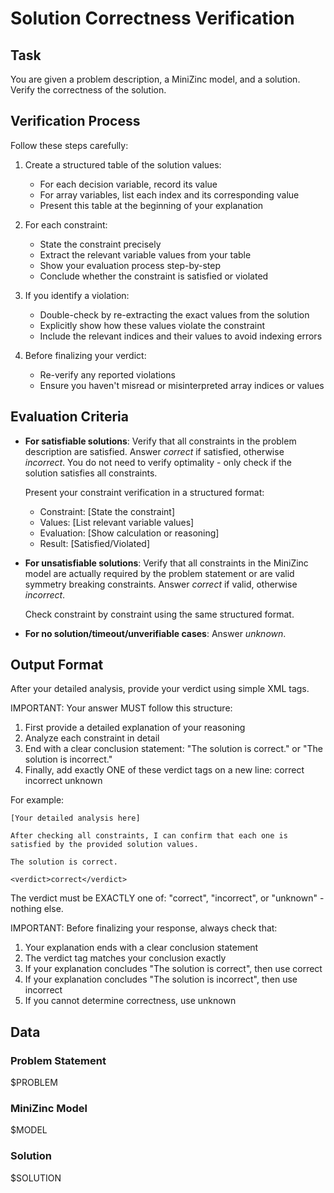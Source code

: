 # Solution Correctness Verification

## Task

You are given a problem description, a MiniZinc model, and a solution. Verify the correctness of the solution.

## Verification Process

Follow these steps carefully:

1. Create a structured table of the solution values:
   - For each decision variable, record its value
   - For array variables, list each index and its corresponding value
   - Present this table at the beginning of your explanation

2. For each constraint:
   - State the constraint precisely
   - Extract the relevant variable values from your table
   - Show your evaluation process step-by-step
   - Conclude whether the constraint is satisfied or violated

3. If you identify a violation:
   - Double-check by re-extracting the exact values from the solution
   - Explicitly show how these values violate the constraint
   - Include the relevant indices and their values to avoid indexing errors

4. Before finalizing your verdict:
   - Re-verify any reported violations
   - Ensure you haven't misread or misinterpreted array indices or values

## Evaluation Criteria

- **For satisfiable solutions**: Verify that all constraints in the problem description are satisfied. Answer *correct* if satisfied, otherwise *incorrect*. You do not need to verify optimality - only check if the solution satisfies all constraints.

  Present your constraint verification in a structured format:
  - Constraint: [State the constraint]
  - Values: [List relevant variable values]
  - Evaluation: [Show calculation or reasoning]
  - Result: [Satisfied/Violated]

- **For unsatisfiable solutions**: Verify that all constraints in the MiniZinc model are actually required by the problem statement or are valid symmetry breaking constraints. Answer *correct* if valid, otherwise *incorrect*.

  Check constraint by constraint using the same structured format.

- **For no solution/timeout/unverifiable cases**: Answer *unknown*.

## Output Format

After your detailed analysis, provide your verdict using simple XML tags.

IMPORTANT: Your answer MUST follow this structure:
1. First provide a detailed explanation of your reasoning
2. Analyze each constraint in detail
3. End with a clear conclusion statement: "The solution is correct." or "The solution is incorrect."
4. Finally, add exactly ONE of these verdict tags on a new line:
   <verdict>correct</verdict>
   <verdict>incorrect</verdict>
   <verdict>unknown</verdict>

For example:
```
[Your detailed analysis here]

After checking all constraints, I can confirm that each one is satisfied by the provided solution values.

The solution is correct.

<verdict>correct</verdict>
```

The verdict must be EXACTLY one of: "correct", "incorrect", or "unknown" - nothing else.

IMPORTANT: Before finalizing your response, always check that:
1. Your explanation ends with a clear conclusion statement
2. The verdict tag matches your conclusion exactly 
3. If your explanation concludes "The solution is correct", then use <verdict>correct</verdict>
4. If your explanation concludes "The solution is incorrect", then use <verdict>incorrect</verdict>
5. If you cannot determine correctness, use <verdict>unknown</verdict>

## Data

### Problem Statement

$PROBLEM

### MiniZinc Model

$MODEL

### Solution

$SOLUTION

